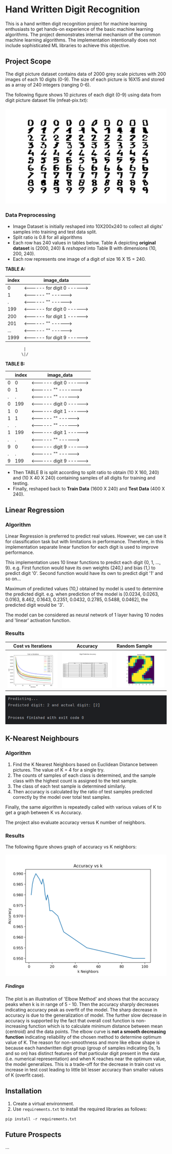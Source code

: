 # Hand Written Digit Recognition

This is a hand written digit recognition project for machine learning enthusiasts to get hands-on experience of the 
basic machine learning algorithms. The project demonstrates internal mechanism of the common machine learning
algorithms. The implementation intentionally does not include sophisticated ML libraries to achieve this objective.

## Project Scope

The digit picture dataset contains data of 2000 grey scale pictures with 200 images of each 10 digits (0-9). The size of
each picture is 16X15 and stored as a array of 240 integers (ranging 0-6).

The following figure shows 10 pictures of each digit (0-9) using data from digit picture dataset file (mfeat-pix.txt):
<br/><br/>
![Digits Pictures](blob/Digit_Pictures.png)

### Data Preprocessing

- Image Dataset is initially reshaped into 10X200x240 to collect all digits' samples into training and test data split.
- Split ratio is 0.8 for all algorithms
- Each row has 240 values in tables below. Table A depicting **original dataset** is (2000, 240) & _reshaped_ into Table B 
with dimensions (10, 200, 240).
- Each row represents one image of a digit of size 16 X 15 = 240.

**TABLE A:**

| index | image_data                  |
|-------|-----------------------------|
| 0     | <------ for digit 0 ------> |
| 1     | <------     ""      ------> |
| .     | <------     ""      ------> |
| 199   | <------ for digit 0 ------> |
| 200   | <------ for digit 1 ------> |
| 201   | <------     ""      ------> |
| ...   | <------     ""      ------> |
| 1999  | <------ for digit 9 ------> |

            |
           \|/

**TABLE B:**

|   | index | image_data              |
|---|-------|-------------------------|
| 0 | 0     | <------ digit 0 ------> |
| 0 | 1     | <------   ""   -------> |
| . | .     | <------   ""    ------> |
| 0 | 199   | <------ digit 0 ------> |
| 1 | 0     | <------ digit 1 ------> |
| 1 | 1     | <------   ""    ------> |
| . | .     | <------   ""    ------> |
| 1 | 199   | <------ digit 1 ------> |
| . | .     | <------   ""    ------> |
| 9 | 0     | <------ digit 9 ------> |
| . | .     | <------   ""    ------> |
| 9 | 199   | <------ digit 9 ------> |

- Then TABLE B is split according to split ratio to obtain (10 X 160, 240) and (10 X 40 X 240) containing samples of
all digits for training and testing.
- Finally, reshaped back to **Train Data** (1600 X 240) and **Test Data** (400 X 240).


## Linear Regression

### Algorithm
Linear Regression is preferred to predict real values. However, we can use it for classification task but with
limitations in performance. Therefore, in this implementation separate linear function for each digit is used to improve 
performance.

This implementation uses 10 linear functions to predict each digit {0, 1, ..., 9}. e.g. First function would have its own 
weights (240,) and bias (1,) to predict digit '0'. Second function would have its own to predict digit '1' and so on...

Maximum of predicted values (10,) obtained by model is used to determine the predicted digit. e.g. when 
prediction of the model is [0.0234, 0.0263, 0.0163, 8.462, 0.1643, 0.2351, 0.0432, 0.2785, 0.5488, 0.0462], the
predicted digit would be '3'.

The model can be considered as neural network of 1 layer having 10 nodes and 'linear' activation function.

### Results

Cost vs Iterations                         |               Accuracy               | Random Sample                                    |
:-----------------------------------------:|:------------------------------------:|:-------------------------------------------------|
![Cost vs Iterations](results/lr_cost.png) |  ![Accuracy](results/lr_result.png)  | ![Random Sample](results/lr_random_sample.png) 

![Prediciton Output](results/lr_prediction.png)


## K-Nearest Neighbours

### Algorithm

1. Find the K Nearest Neighbors based on Euclidean Distance between pictures. The value of K = 4 for a single try.
2. The counts of samples of each class is determined, and the sample class with the highest count is assigned to the
   test sample.
3. The class of each test sample is determined similarly.
4. Then accuracy is calculated by the ratio of test samples predicted correctly by the model over total test samples.

Finally, the same algorithm is repeatedly called with various values of K to get a graph between K vs Accuracy.

The project also evaluate accuracy versus K number of neighbors.

### Results

The following figure shows graph of accuracy vs K neighbors:<br/><br/>
![Accuracy vs K](blob/Accuracy_vs_K.png)

##### Findings

The plot is an illustration of 'Elbow Method' and shows that the accuracy peaks when k is in range of 5 - 10. Then the
accuracy sharply decreases indicating accuracy peak as overfit of the model. The sharp decrease in accuracy is due
to the generalization of model. The further slow decrease in accuracy is supported by the fact that overall cost
function is non-increasing function which is to calculate minimum distance between mean (centroid) and the data points. 
The elbow curve is **not a smooth decreasing function** indicating reliability of the chosen method to determine optimum
value of K. The reason for non-smoothness and more like elbow shape is because each handwritten digit group (group of 
samples indicating 0s, 1s and so on) has distinct features of that particular digit present in the data (i.e. numerical
representation) and when K reaches near the optimum value, the model generalizes. This is a trade-off for the decrease
in train cost vs increase in test cost leading to little bit lesser accuracy than smaller values of K (overfit case).

## Installation
1. Create a virtual environment.
2. Use `requirements.txt` to install the required libraries as follows:
```
pip install -r requirements.txt
```

## Future Prospects
...
